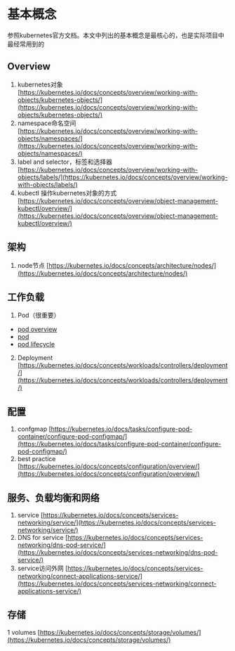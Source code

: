 # 基本概念
参照kubernetes官方文档。本文中列出的基本概念是最核心的，也是实际项目中最经常用到的

## Overview
1. kubernetes对象
[https://kubernetes.io/docs/concepts/overview/working-with-objects/kubernetes-objects/](https://kubernetes.io/docs/concepts/overview/working-with-objects/kubernetes-objects/)
2. namespace命名空间
[https://kubernetes.io/docs/concepts/overview/working-with-objects/namespaces/](https://kubernetes.io/docs/concepts/overview/working-with-objects/namespaces/)
3. label and selector，标签和选择器
[https://kubernetes.io/docs/concepts/overview/working-with-objects/labels/](https://kubernetes.io/docs/concepts/overview/working-with-objects/labels/)
4. kubectl 操作kubernetes对象的方式
[https://kubernetes.io/docs/concepts/overview/object-management-kubectl/overview/](https://kubernetes.io/docs/concepts/overview/object-management-kubectl/overview/)

## 架构
1. node节点
[https://kubernetes.io/docs/concepts/architecture/nodes/](https://kubernetes.io/docs/concepts/architecture/nodes/)

## 工作负载
1. Pod（很重要）
- [pod overview](https://kubernetes.io/docs/concepts/workloads/pods/pod-overview/)
- [pod](https://kubernetes.io/docs/concepts/workloads/pods/pod/)
- [pod lifecycle](https://kubernetes.io/docs/concepts/workloads/pods/pod-lifecycle/)

2. Deployment
[https://kubernetes.io/docs/concepts/workloads/controllers/deployment/](https://kubernetes.io/docs/concepts/workloads/controllers/deployment/)

## 配置
1. confgmap
[https://kubernetes.io/docs/tasks/configure-pod-container/configure-pod-configmap/](https://kubernetes.io/docs/tasks/configure-pod-container/configure-pod-configmap/)
2. best practice
[https://kubernetes.io/docs/concepts/configuration/overview/](https://kubernetes.io/docs/concepts/configuration/overview/)

## 服务、负载均衡和网络
1. service
[https://kubernetes.io/docs/concepts/services-networking/service/](https://kubernetes.io/docs/concepts/services-networking/service/)
2. DNS for service
[https://kubernetes.io/docs/concepts/services-networking/dns-pod-service/](https://kubernetes.io/docs/concepts/services-networking/dns-pod-service/)
3. service访问外网
[https://kubernetes.io/docs/concepts/services-networking/connect-applications-service/](https://kubernetes.io/docs/concepts/services-networking/connect-applications-service/)

## 存储
1 volumes
[https://kubernetes.io/docs/concepts/storage/volumes/](https://kubernetes.io/docs/concepts/storage/volumes/)